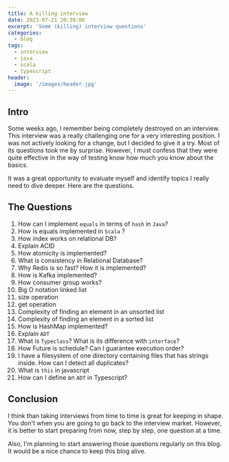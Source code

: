 ```yaml
---
title: A killing interview 
date: 2023-07-21 20:39:00
excerpt: 'Some (killing) interview questions'
categories:
  - blog
tags:
  - interview
  - java
  - scala
  - typescript
header:
  image: '/images/header.jpg'
---
```

## Intro

Some weeks ago, I remember being completely destroyed on an interview. This interview was a really challenging one for a very interesting position. I was not actively looking for a change, but I decided to give it a try. Most of its questions took me by surprise. However, I must confess that they were quite effective in the way of testing know how much you know about the basics.

It was a great opportunity to evaluate myself and identify topics I really need to dive deeper. Here are the questions.

## The Questions

1. How can I implement `equals` in terms of `hash` in `Java`?
2. How is equals implemented in `Scala` ?
3. How index works on relational DB?
4. Explain ACID
5. How atomicity is implemented?
6. What is consistency in Relational Database?
7. Why Redis is so fast? How it is implemented?
8. How is Kafka implemented?
9. How consumer group works?
10. Big O notation linked list
1. size operation
2. get operation
11. Complexity of finding an element in an unsorted list
12. Complexity of finding an element in a sorted list
13. How is HashMap implemented?
14. Explain `ADT`
15. What is `Typeclass`? What is its difference with `interface`?
16. How Future is schedule? Can I guarantee execution order?
17. I have a filesystem of one directory containing files that has strings inside. How can I detect all duplicates?
18. What is `this` in javascript
19. How can I define an `ADT` in Typescript?

## Conclusion

I think than taking interviews from time to time is great for keeping in shape. You don't when you are going to go back to the interview market. However, it is better to start preparing from now, step by step, one question at a time.

Also, I'm planning to start answering those questions regularly on this blog. It would be a nice chance to keep this blog alive.
